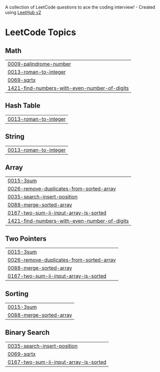 A collection of LeetCode questions to ace the coding interview! - Created using [LeetHub v2](https://github.com/arunbhardwaj/LeetHub-2.0)
<!---LeetCode Topics Start-->
# LeetCode Topics
## Math
|  |
| ------- |
| [0009-palindrome-number](https://github.com/Akremomer/Leetcode/tree/master/0009-palindrome-number) |
| [0013-roman-to-integer](https://github.com/Akremomer/Leetcode/tree/master/0013-roman-to-integer) |
| [0069-sqrtx](https://github.com/Akremomer/Leetcode/tree/master/0069-sqrtx) |
| [1421-find-numbers-with-even-number-of-digits](https://github.com/Akremomer/Leetcode/tree/master/1421-find-numbers-with-even-number-of-digits) |
## Hash Table
|  |
| ------- |
| [0013-roman-to-integer](https://github.com/Akremomer/Leetcode/tree/master/0013-roman-to-integer) |
## String
|  |
| ------- |
| [0013-roman-to-integer](https://github.com/Akremomer/Leetcode/tree/master/0013-roman-to-integer) |
## Array
|  |
| ------- |
| [0015-3sum](https://github.com/Akremomer/Leetcode/tree/master/0015-3sum) |
| [0026-remove-duplicates-from-sorted-array](https://github.com/Akremomer/Leetcode/tree/master/0026-remove-duplicates-from-sorted-array) |
| [0035-search-insert-position](https://github.com/Akremomer/Leetcode/tree/master/0035-search-insert-position) |
| [0088-merge-sorted-array](https://github.com/Akremomer/Leetcode/tree/master/0088-merge-sorted-array) |
| [0167-two-sum-ii-input-array-is-sorted](https://github.com/Akremomer/Leetcode/tree/master/0167-two-sum-ii-input-array-is-sorted) |
| [1421-find-numbers-with-even-number-of-digits](https://github.com/Akremomer/Leetcode/tree/master/1421-find-numbers-with-even-number-of-digits) |
## Two Pointers
|  |
| ------- |
| [0015-3sum](https://github.com/Akremomer/Leetcode/tree/master/0015-3sum) |
| [0026-remove-duplicates-from-sorted-array](https://github.com/Akremomer/Leetcode/tree/master/0026-remove-duplicates-from-sorted-array) |
| [0088-merge-sorted-array](https://github.com/Akremomer/Leetcode/tree/master/0088-merge-sorted-array) |
| [0167-two-sum-ii-input-array-is-sorted](https://github.com/Akremomer/Leetcode/tree/master/0167-two-sum-ii-input-array-is-sorted) |
## Sorting
|  |
| ------- |
| [0015-3sum](https://github.com/Akremomer/Leetcode/tree/master/0015-3sum) |
| [0088-merge-sorted-array](https://github.com/Akremomer/Leetcode/tree/master/0088-merge-sorted-array) |
## Binary Search
|  |
| ------- |
| [0035-search-insert-position](https://github.com/Akremomer/Leetcode/tree/master/0035-search-insert-position) |
| [0069-sqrtx](https://github.com/Akremomer/Leetcode/tree/master/0069-sqrtx) |
| [0167-two-sum-ii-input-array-is-sorted](https://github.com/Akremomer/Leetcode/tree/master/0167-two-sum-ii-input-array-is-sorted) |
<!---LeetCode Topics End-->